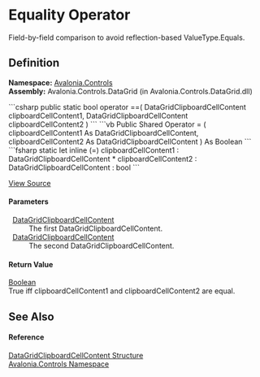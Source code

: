 # Equality Operator


Field-by-field comparison to avoid reflection-based ValueType.Equals.



## Definition
**Namespace:** <a href="N_Avalonia_Controls">Avalonia.Controls</a>  
**Assembly:** Avalonia.Controls.DataGrid (in Avalonia.Controls.DataGrid.dll)

<Tabs groupId="api-code-preview">
<TabItem value="csharp" label="C#">
```csharp
public static bool operator ==(
	DataGridClipboardCellContent clipboardCellContent1,
	DataGridClipboardCellContent clipboardCellContent2
)
```
</TabItem>
<TabItem value="vb" label="VB">
```vb
Public Shared Operator = ( 
	clipboardCellContent1 As DataGridClipboardCellContent,
	clipboardCellContent2 As DataGridClipboardCellContent
) As Boolean
```
</TabItem>
<TabItem value="fsharp" label="F#">
```fsharp
static let inline (=)
        clipboardCellContent1 : DataGridClipboardCellContent * 
        clipboardCellContent2 : DataGridClipboardCellContent  : bool
```
</TabItem>
</Tabs>



<a href="https://github.com/AvaloniaUI/Avalonia/tree/master/src/Avalonia.Controls.DataGrid/DataGridClipboard.cs#L124" title="View the source code">View Source</a>



#### Parameters
<dl><dt>  <a href="T_Avalonia_Controls_DataGridClipboardCellContent">DataGridClipboardCellContent</a></dt><dd>The first DataGridClipboardCellContent.</dd><dt>  <a href="T_Avalonia_Controls_DataGridClipboardCellContent">DataGridClipboardCellContent</a></dt><dd>The second DataGridClipboardCellContent.</dd></dl>

#### Return Value
<a href="https://learn.microsoft.com/dotnet/api/system.boolean" target="_blank" rel="noopener noreferrer">Boolean</a>  
True iff clipboardCellContent1 and clipboardCellContent2 are equal.

## See Also


#### Reference
<a href="T_Avalonia_Controls_DataGridClipboardCellContent">DataGridClipboardCellContent Structure</a>  
<a href="N_Avalonia_Controls">Avalonia.Controls Namespace</a>  

